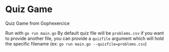 # Quiz Game

Quiz Game from Gophexercice

Run with `go run main.go`
By default quiz file will be `problems.csv` if you want to provide another file, you can provide a `quizfile` argument which will hold the specific filename (ex: `go run main.go --quizfile=problems.csv`)

